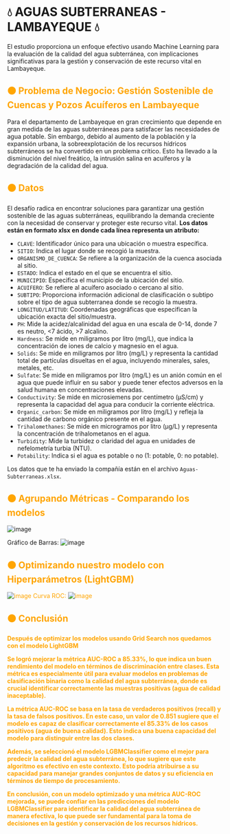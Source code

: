 # 💧 **AGUAS SUBTERRANEAS - LAMBAYEQUE** 💧
El estudio proporciona un enfoque efectivo usando Machine Learning para la evaluación de la calidad del agua subterránea, con implicaciones significativas para la gestión y conservación de este recurso vital en Lambayeque.
## <font color='orange'>🟠 **Problema de Negocio: Gestión Sostenible de Cuencas y Pozos Acuíferos en Lambayeque** </font>
Para el departamento de Lambayeque en gran crecimiento que depende en gran medida de las aguas subterráneas para satisfacer las necesidades de agua potable. Sin embargo, debido al aumento de la población y la expansión urbana, la sobreexplotación de los recursos hídricos subterráneos se ha convertido en un problema crítico. Esto ha llevado a la disminución del nivel freático, la intrusión salina en acuíferos y la degradación de la calidad del agua.

## <font color='orange'>🟠 **Datos** </font>

El desafío radica en encontrar soluciones para garantizar una gestión sostenible de las aguas subterráneas, equilibrando la demanda creciente con la necesidad de conservar y proteger este recurso vital.
 **Los datos están en formato xlsx en donde cada línea representa un atributo:**
  - `CLAVE`: Identificador único para una ubicación o muestra específica.
  - `SITIO`: Indica el lugar donde se recogió la muestra.
  - `ORGANISMO_DE_CUENCA`: Se refiere a la organización de la cuenca asociada al sitio.
  - `ESTADO`: Indica el estado en el que se encuentra el sitio.
  - `MUNICIPIO`: Especifica el municipio de la ubicación del sitio.
  - `ACUIFERO`: Se refiere al acuífero asociado o cercano al sitio.
  - `SUBTIPO`: Proporciona información adicional de clasificación o subtipo sobre el tipo de agua subterranea donde se recogio la muestra.
  - `LONGITUD/LATITUD`: Coordenadas geográficas que especifican la ubicación exacta del sitio/muestra.
  - `PH`: Mide la acidez/alcalinidad del agua en una escala de 0-14, donde 7 es neutro, <7 ácido, >7 alcalino.
  - `Hardness`: Se mide en miligramos por litro (mg/L), que indica la concentración de iones de calcio y magnesio en el agua.
  - `Solids`: Se mide en miligramos por litro (mg/L) y representa la cantidad total de partículas disueltas en el agua, incluyendo minerales, sales, metales, etc.
  - `Sulfate`: Se mide en miligramos por litro (mg/L) es un anión común en el agua que puede influir en su sabor y puede tener efectos adversos en la salud humana en concentraciones elevadas.
  - `Conductivity`: Se mide en microsiemens por centímetro (µS/cm) y representa la capacidad del agua para conducir la corriente eléctrica.
  - `Organic_carbon`: Se mide en miligramos por litro (mg/L) y refleja la cantidad de carbono orgánico presente en el agua.
  - `Trihalomethanes`: Se mide en microgramos por litro (µg/L) y representa la concentración de trihalometanos en el agua.
  - `Turbidity`: Mide la turbidez o claridad del agua en unidades de nefelometría turbia (NTU).
  - `Potability`: Indica si el agua es potable o no (1: potable, 0: no potable).

Los datos que te ha enviado la compañía están en el archivo `Aguas-Subterraneas.xlsx`.

## <font color='orange'>🟠 **Agrupando Métricas - Comparando los modelos** </font>

![image](https://github.com/JhonatanRC03/Calidad-de-agua-subterrneas/assets/132719375/c1d9a555-186c-46bd-9897-f36c0ab153d8)


Gráfico de Barras:
![image](https://github.com/JhonatanRC03/Calidad-de-agua-subterrneas/assets/132719375/a6317805-50d2-44da-9377-30b00e927acf)


## <font color='orange'>🟠 **Optimizando nuestro modelo con Hiperparámetros (LightGBM)** </font> <font color='orange'>
![image](https://github.com/JhonatanRC03/Calidad-de-agua-subterrneas/assets/132719375/7329abc7-af9a-47b2-a5c1-ea54b818b145)
Curva ROC:
![image](https://github.com/JhonatanRC03/Calidad-de-agua-subterrneas/assets/132719375/510326b9-fb6f-4f31-a7db-00999abd252c)


## <font color='orange'>🟠 **Conclusión** </font> <font color='orange'>

**Después de optimizar los modelos usando Grid Search nos quedamos con el modelo LightGBM**

**Se logró mejorar la métrica AUC-ROC a 85.33%, lo que indica un buen rendimiento del modelo en términos de discriminación entre clases. Esta métrica es especialmente útil para evaluar modelos en problemas de clasificación binaria como la calidad del agua subterránea, donde es crucial identificar correctamente las muestras positivas (agua de calidad inaceptable).**

**La métrica AUC-ROC se basa en la tasa de verdaderos positivos (recall) y la tasa de falsos positivos. En este caso, un valor de 0.851 sugiere que el modelo es capaz de clasificar correctamente el 85.33% de los casos positivos (agua de buena calidad). Esto indica una buena capacidad del modelo para distinguir entre las dos clases.**

**Además, se seleccionó el modelo LGBMClassifier como el mejor para predecir la calidad del agua subterránea, lo que sugiere que este algoritmo es efectivo en este contexto. Esto podría atribuirse a su capacidad para manejar grandes conjuntos de datos y su eficiencia en términos de tiempo de procesamiento.**

**En conclusión, con un modelo optimizado y una métrica AUC-ROC mejorada, se puede confiar en las predicciones del modelo LGBMClassifier para identificar la calidad del agua subterránea de manera efectiva, lo que puede ser fundamental para la toma de decisiones en la gestión y conservación de los recursos hídricos.**




